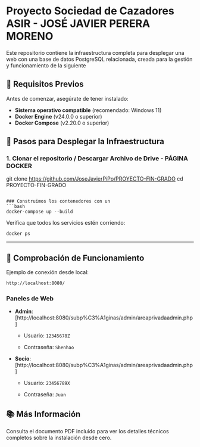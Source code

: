 
# Proyecto Sociedad de Cazadores ASIR - JOSÉ JAVIER PERERA MORENO 
Este repositorio contiene la infraestructura completa para desplegar una web con una base de datos PostgreSQL relacionada, creada para la gestión y funcionamiento de la siguiente 


## 🚀 Requisitos Previos

Antes de comenzar, asegúrate de tener instalado:

- **Sistema operativo compatible** (recomendado: Windows 11)
- **Docker Engine** (v24.0.0 o superior)
- **Docker Compose** (v2.20.0 o superior)


## 🔧 Pasos para Desplegar la Infraestructura

### 1. Clonar el repositorio / Descargar Archivo de Drive - PÁGINA DOCKER


git clone https://github.com/JoseJavierPiPo/PROYECTO-FIN-GRADO
cd PROYECTO-FIN-GRADO

```

### Construimos los contenedores con un 
```bash
docker-compose up --build

```

Verifica que todos los servicios estén corriendo:

```bash
docker ps

```

----------

## 🔎 Comprobación de Funcionamiento 

Ejemplo de conexión desde local:

```bash
http://localhost:8080/
```

### Paneles de Web

-   **Admin**: [http://localhost:8080/subp%C3%A1ginas/admin/areaprivadaadmin.php]
    
    -   Usuario: `12345678Z`
        
    -   Contraseña: `Shenhao`
        
-   **Socio**: [http://localhost:8080/subp%C3%A1ginas/admin/areaprivadaadmin.php]
    
    -   Usuario: `23456789X`
        
    -   Contraseña: `Juan`
        

## 📚 Más Información

Consulta el documento PDF incluido para ver los detalles técnicos completos sobre la instalación desde cero.
